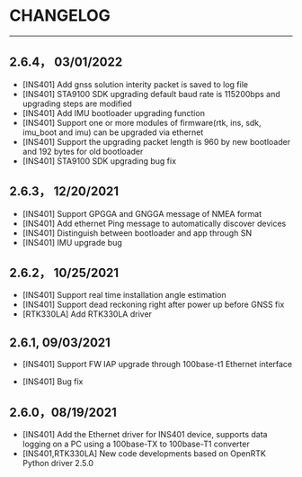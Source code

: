 # CHANGELOG

---
## 2.6.4， 03/01/2022

- [INS401] Add gnss solution interity packet is saved to log file
- [INS401] STA9100 SDK upgrading default baud rate is 115200bps and upgrading steps are modified
- [INS401] Add IMU bootloader upgrading function
- [INS401] Support one or more modules of firmware(rtk, ins, sdk, imu_boot and imu) can be upgraded via ethernet
- [INS401] Support the upgrading packet length is 960 by new bootloader and 192 bytes for old bootloader
- [INS401] STA9100 SDK upgrading bug fix


## 2.6.3， 12/20/2021

- [INS401] Support GPGGA and GNGGA message of NMEA format
- [INS401] Add ethernet Ping message to automatically discover devices
- [INS401] Distinguish between bootloader and app through SN
- [INS401] IMU upgrade bug

## 2.6.2， 10/25/2021

- [INS401] Support real time installation angle estimation
- [INS401] Support dead reckoning right after power up before GNSS fix
- [RTK330LA] Add RTK330LA driver



## 2.6.1,  09/03/2021

- [INS401] Support FW IAP upgrade through 100base-t1 Ethernet interface

- [INS401] Bug fix

  

## 2.6.0，08/19/2021

- [INS401] Add the Ethernet driver for INS401 device, supports data logging on a PC using a 100base-TX to 100base-T1 converter
- [INS401,RTK330LA] New code developments based on OpenRTK Python driver 2.5.0

